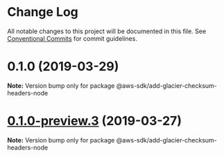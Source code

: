 # Change Log

All notable changes to this project will be documented in this file.
See [Conventional Commits](https://conventionalcommits.org) for commit guidelines.

# 0.1.0 (2019-03-29)

**Note:** Version bump only for package @aws-sdk/add-glacier-checksum-headers-node





# [0.1.0-preview.3](https://github.com/aws/aws-sdk-js-v3/compare/@aws-sdk/add-glacier-checksum-headers-node@0.1.0-preview.2...@aws-sdk/add-glacier-checksum-headers-node@0.1.0-preview.3) (2019-03-27)

**Note:** Version bump only for package @aws-sdk/add-glacier-checksum-headers-node
